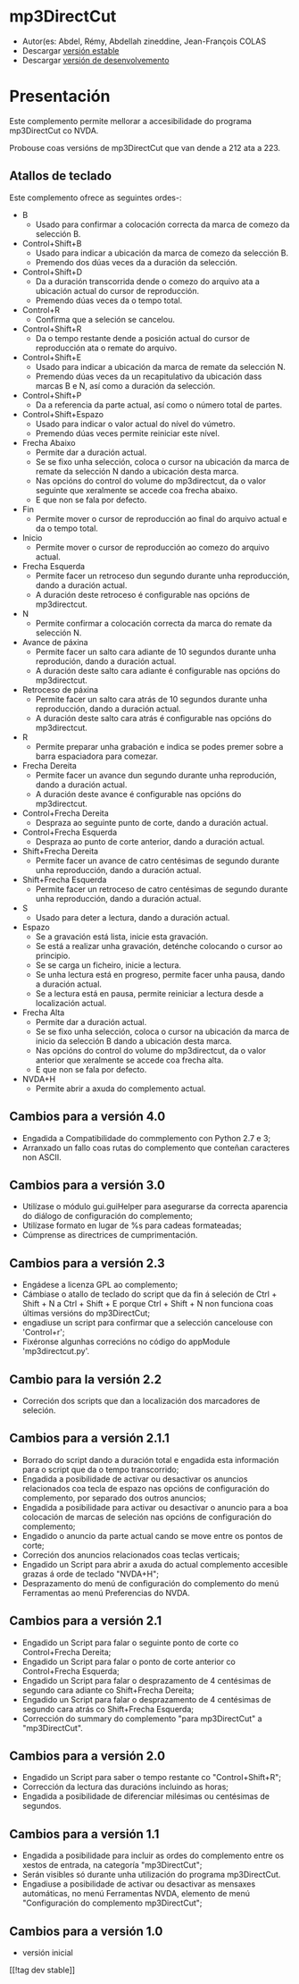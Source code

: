 # mp3DirectCut #

*	 Autor(es: Abdel, Rémy, Abdellah zineddine, Jean-François COLAS
*	 Descargar  [versión estable][1]
*	 Descargar [versión de desenvolvemento][2]

# Presentación #

Este complemento permite mellorar a accesibilidade do programa mp3DirectCut
co NVDA.

Probouse coas versións de mp3DirectCut que van dende a 212 ata a 223.

## Atallos de teclado ##

Este complemento ofrece as seguintes ordes-:

*	B
	*	Usado para confirmar a colocación correcta da marca de comezo da selección B.
*	Control+Shift+B
	*	Usado para indicar a ubicación da marca de comezo da selección B.
	*	Premendo dos dúas veces da a duración da selección.
*	Control+Shift+D
	*	Da a duración transcorrida dende o comezo do arquivo ata a ubicación actual do cursor de reproducción.
	*	Premendo dúas veces da o tempo total.
*	Control+R
	*	Confirma que a seleción se cancelou.
*	Control+Shift+R
	*	Da o tempo restante dende a posición actual do cursor de reproducción ata o remate do arquivo.
*	Control+Shift+E
	*	Usado para indicar a ubicación da marca de remate da selección N.
	*	Premendo dúas veces da un recapitulativo da ubicación dass marcas B e N, así como a duración da selección.
*	Control+Shift+P
	*	Da a referencia da parte actual, así como o número total de partes.
*	Control+Shift+Espazo
	*	Usado para indicar o valor actual do nível do vúmetro.
	*	Premendo dúas veces permite reiniciar este nível.
*	Frecha Abaixo
	*	Permite dar a duración actual.
	*	Se se fixo unha selección, coloca o cursor na ubicación da marca de remate da selección N dando a ubicación desta marca.
	*	Nas opcións do control do volume do mp3directcut, da o valor seguinte que xeralmente se accede coa frecha abaixo.
	*	E que non se fala por defecto.
*	Fin
	*	Permite mover o cursor de reproducción ao final do arquivo actual e da o tempo total.
*	Inicio
	*	Permite mover o cursor de reproducción ao comezo do arquivo actual.
*	Frecha Esquerda
	*	Permite facer un retroceso dun segundo durante unha reproducción, dando a duración actual.
	*	A duración deste retroceso é configurable nas opcións de mp3directcut.
*	N
	*	Permite confirmar a colocación correcta da marca do remate da selección N.
*	Avance de páxina
	*	Permite facer un salto cara adiante de 10 segundos durante unha reprodución, dando a duración actual.
	*	A duración deste salto cara adiante é configurable nas opcións do mp3directcut.
*	Retroceso de páxina
	*	Permite facer un salto cara atrás de 10 segundos durante unha reproducción, dando a duración actual.
	*	A duración deste salto cara atrás é configurable nas opcións do mp3directcut.
*	R
	*	Permite preparar unha grabación e indica se podes premer sobre a barra espaciadora para comezar.
*	Frecha Dereita
	*	Permite facer un avance dun segundo durante unha reprodución, dando a duración actual.
	*	A duración deste avance é configurable nas opcións do mp3directcut.
*	Control+Frecha Dereita
	*	Despraza ao seguinte punto de corte, dando a duración actual.
*	Control+Frecha Esquerda
	*	Despraza ao punto de corte anterior, dando a duración actual.
*	Shift+Frecha Dereita
	*	Permite facer un avance de catro centésimas de segundo durante unha reproducción, dando a duración actual.
*	Shift+Frecha Esquerda
	*	Permite facer un retroceso de catro centésimas de segundo durante unha reproducción, dando a duración actual.
*	S
	*	Usado para deter a lectura, dando a duración actual.
*	Espazo
	*	Se a gravación está lista, inicie esta gravación.
	*	Se está a realizar unha gravación, deténche colocando o cursor ao principio.
	*	Se se carga un ficheiro, inicie a lectura.
	*	Se unha lectura está en progreso, permite facer unha pausa, dando a duración actual.
	*	Se a lectura está en pausa, permite reiniciar a lectura desde a localización actual.
*	Frecha Alta
	*	Permite dar a duración actual.
	*	Se se fixo unha selección, coloca o cursor na ubicación da marca de inicio da selección B dando a ubicación desta marca.
	*	Nas opcións do control do volume do mp3directcut, da o valor anterior que xeralmente se accede coa frecha alta.
	*	E que non se fala por defecto.
*	NVDA+H
	*	Permite abrir a axuda do complemento actual.

## Cambios para a versión 4.0 ##

*	 Engadida a Compatibilidade do commplemento con Python 2.7 e 3;
*	 Arranxado un fallo coas rutas do complemento que conteñan caracteres non
   ASCII.

## Cambios para a versión 3.0 ##

*	 Utilízase o módulo gui.guiHelper para asegurarse da correcta aparencia do
   diálogo de configuración do complemento;
*	 Utilízase formato en lugar de %s para cadeas formateadas;
*	 Cúmprense as directrices de cumprimentación.

## Cambios para a versión 2.3 ##

*	 Engádese a licenza GPL ao complemento;
*	 Cámbiase o atallo de teclado do script que da fin á seleción de Ctrl +
   Shift + N a Ctrl + Shift + E porque Ctrl + Shift + N non funciona coas
   últimas versións do mp3DirectCut;
*	 engadiuse un script para confirmar que a selección cancelouse con
   'Control+r';
*	 Fixéronse algunhas correcións no código do appModule 'mp3directcut.py'.

## Cambio para la versión 2.2 ##

*	 Correción dos scripts que dan a localización dos marcadores de seleción.

## Cambios para a versión 2.1.1 ##

*	 Borrado do script dando a duración total e engadida esta información para
   o script que da o tempo transcorrido;
*	 Engadida a posibilidade de activar ou desactivar os anuncios relacionados
   coa tecla de espazo nas opcións de configuración do complemento, por
   separado dos outros anuncios;
*	 Engadida a posibilidade para activar ou desactivar o anuncio para a boa
   colocación de marcas de seleción nas opcións de configuración do
   complemento;
*	 Engadido o anuncio da parte actual cando se move entre os pontos de
   corte;
*	 Correción dos anuncios relacionados coas teclas verticais;
*	 Engadido un Script para abrir a axuda do actual complemento accesible
   grazas á orde de teclado "NVDA+H";
*	 Desprazamento do menú de configuración do complemento do menú Ferramentas
   ao menú Preferencias do NVDA.

## Cambios para a versión 2.1 ##

*	 Engadido un Script para falar o seguinte ponto de corte co Control+Frecha
   Dereita;
*	 Engadido un Script para falar o ponto de corte anterior co Control+Frecha
   Esquerda;
*	 Engadido un Script para falar o desprazamento de 4 centésimas de segundo
   cara adiante co Shift+Frecha Dereita;
*	 Engadido un Script para falar o desprazamento de 4 centésimas de segundo
   cara atrás co Shift+Frecha Esquerda;
*	 Corrección do summary do complemento "para mp3DirectCut" a
   "mp3DirectCut".

## Cambios para a versión 2.0 ##

*	 Engadido un Script para saber o tempo restante co "Control+Shift+R";
*	 Corrección da lectura das duracións incluindo as horas;
*	 Engadida a posibilidade de diferenciar milésimas ou centésimas de
   segundos.

## Cambios para a versión 1.1 ##

*	 Engadida a posibilidade para incluir as ordes do complemento entre os xestos de entrada, na categoría "mp3DirectCut";
*	 Serán visibles só durante unha utilización do programa mp3DirectCut.
*	 Engadiuse a posibilidade de activar ou desactivar as mensaxes automáticas, no menú Ferramentas NVDA, elemento de menú "Configuración do complemento mp3DirectCut";

## Cambios para a versión 1.0 ##

*	 versión inicial

[[!tag dev stable]]

[1]: https://addons.nvda-project.org/files/get.php?file=mp3dc

[2]: https://addons.nvda-project.org/files/get.php?file=mp3dc-dev
